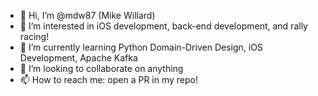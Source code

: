 - 👋 Hi, I’m @mdw87 (Mike Willard)
- 👀 I’m interested in iOS development, back-end development, and rally racing!
- 🌱 I’m currently learning Python Domain-Driven Design, iOS Development, Apache Kafka
- 💞️ I’m looking to collaborate on anything
- 📫 How to reach me: open a PR in my repo!

<!---
mdw87/mdw87 is a ✨ special ✨ repository because its `README.md` (this file) appears on your GitHub profile.
You can click the Preview link to take a look at your changes.
--->
